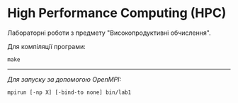 # High Performance Computing (HPC)

Лабораторні роботи з предмету "Високопродуктивні обчислення".

Для компіляції програми:

```
make
```

***

*Для запуску за допомогою OpenMPI:*

```
mpirun [-np X] [-bind-to none] bin/lab1  
```

